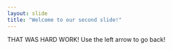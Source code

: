 ```yaml
---
layout: slide
title: "Welcome to our second slide!"
---
```

THAT WAS HARD WORK!
Use the left arrow to go back!
